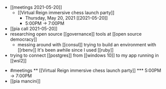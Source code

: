 - [[meetings 2021-05-20]]
	- [[Virtual Reign immersive chess launch party]]
		- Thursday, May 20, 2021 [[2021-05-20]]
		- 5:00PM → 7:00PM
- [[pia call 2021-05-20]]
- researching open source [[governance]] tools at [[open source democracy]]
	- messing around with [[consul]] trying to build an environment with [[rbenv]] It's been awhile since I used [[ruby]]
- trying to connect [[postgres]] from [[windows 10]] to my app running in [[wsl2]]
* #meetings
** [[Virtual Reign immersive chess launch party]]
*** 5:00PM → 7:00PM
* [[pia mancini]]